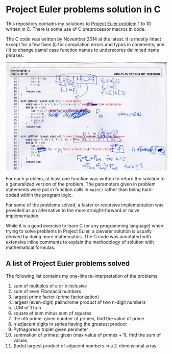 # Project Euler problems solution in C

This repository contains my solutions to [Project Euler problem](https://projecteuler.net/archives) 1 to 10 written in C. There is some use of C preprocessor macros in code.

The C code was written by November 2014 at the latest. It is mostly intact except for a few fixes (i) for compilation errors and typos in comments; and (ii) to change camel case function names to underscores delimited name phrases.

![Scan of print out of projecteuler.c in 2014](projecteuler.c.jpg)

For each problem, at least one function was written to return the solution to a generalized version of the problem. The parameters given in problem statements were put in function calls in `main()` rather than being hard-coded within the program logic.

For some of the problems solved, a faster or recursive implementation was provided as an alternative to the more straight-forward or naive implementation.

While it is a good exercise to learn C (or any programming language) when trying to solve problems in Project Euler, a cleverer solution is usually derived by doing more mathematics. The C code was annotated with extensive inline comments to explain the methodology of solution with mathematical formulas.

## A list of Project Euler problems solved

The following list contains my one-line re-interpretation of the problems.

1. sum of multiples of a or b inclusive
2. sum of even Fibonacci numbers
3. largest prime factor (prime factorization)
4. largest (even-digit) palindrome product of two n-digit numbers
5. LCM of 1 to n
6. square of sum minus sum of squares
7. the nth prime: given number of primes, find the value of prime
8. n adjacent digits in series having the greatest product
9. Pythagorean triplet given perimeter
10. summation of primes: given (max value of primes + 1), find the sum of values
11. (todo) largest product of adjacent numbers in a 2-dimensional array
